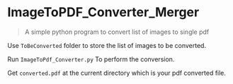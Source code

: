 # ImageToPDF_Converter_Merger

> A simple python program to convert list of images to single pdf

Use `ToBeConverted` folder to store the list of images to be converted.

Run `ImageToPdf_Converter.py` To perform the conversion.

Get `converted.pdf` at the current directory which is your pdf converted file.



